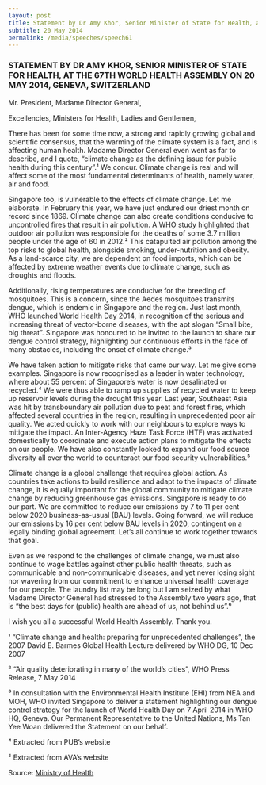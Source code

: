 ```yaml
---
layout: post
title: Statement by Dr Amy Khor, Senior Minister of State for Health, at the 67th World Health Assembly on 20 May 2014, Geneva, Switzerland
subtitle: 20 May 2014
permalink: /media/speeches/speech61
---
```


### STATEMENT BY DR AMY KHOR, SENIOR MINISTER OF STATE FOR HEALTH, AT THE 67TH WORLD HEALTH ASSEMBLY ON 20 MAY 2014, GENEVA, SWITZERLAND

Mr. President, Madame Director General,

Excellencies, Ministers for Health, Ladies and Gentlemen,

There has been for some time now, a strong and rapidly growing global and scientific consensus, that the warming of the climate system is a fact, and is affecting human health. Madame Director General even went as far to describe, and I quote, “climate change as the defining issue for public health during this century”.¹ We concur. Climate change is real and will affect some of the most fundamental determinants of health, namely water, air and food.

Singapore too, is vulnerable to the effects of climate change. Let me elaborate. In February this year, we have just endured our driest month on record since 1869. Climate change can also create conditions conducive to uncontrolled fires that result in air pollution. A WHO study highlighted that outdoor air pollution was responsible for the deaths of some 3.7 million people under the age of 60 in 2012.² This catapulted air pollution among the top risks to global health, alongside smoking, under-nutrition and obesity. As a land-scarce city, we are dependent on food imports, which can be affected by extreme weather events due to climate change, such as droughts and floods.

Additionally, rising temperatures are conducive for the breeding of mosquitoes. This is a concern, since the Aedes mosquitoes transmits dengue, which is endemic in Singapore and the region. Just last month, WHO launched World Health Day 2014, in recognition of the serious and increasing threat of vector-borne diseases, with the apt slogan “Small bite, big threat”. Singapore was honoured to be invited to the launch to share our dengue control strategy, highlighting our continuous efforts in the face of many obstacles, including the onset of climate change.³

We have taken action to mitigate risks that came our way. Let me give some examples. Singapore is now recognised as a leader in water technology, where about 55 percent of Singapore’s water is now desalinated or recycled.⁴ We were thus able to ramp up supplies of recycled water to keep up reservoir levels during the drought this year. Last year, Southeast Asia was hit by transboundary air pollution due to peat and forest fires, which affected several countries in the region, resulting in unprecedented poor air quality. We acted quickly to work with our neighbours to explore ways to mitigate the impact. An Inter-Agency Haze Task Force (HTF) was activated domestically to coordinate and execute action plans to mitigate the effects on our people. We have also constantly looked to expand our food source diversity all over the world to counteract our food security vulnerabilities.⁵

Climate change is a global challenge that requires global action. As countries take actions to build resilience and adapt to the impacts of climate change, it is equally important for the global community to mitigate climate change by reducing greenhouse gas emissions. Singapore is ready to do our part. We are committed to reduce our emissions by 7 to 11 per cent below 2020 business-as-usual (BAU) levels. Going forward, we will reduce our emissions by 16 per cent below BAU levels in 2020, contingent on a legally binding global agreement. Let’s all continue to work together towards that goal.

Even as we respond to the challenges of climate change, we must also continue to wage battles against other public health threats, such as communicable and non-communicable diseases, and yet never losing sight nor wavering from our commitment to enhance universal health coverage for our people. The laundry list may be long but I am seized by what Madame Director General had stressed to the Assembly two years ago, that is “the best days for (public) health are ahead of us, not behind us”.⁶

I wish you all a successful World Health Assembly. Thank you.

¹ “Climate change and health: preparing for unprecedented challenges”, the 2007 David E. Barmes Global Health Lecture delivered by WHO DG, 10 Dec 2007 

² “Air quality deteriorating in many of the world’s cities”, WHO Press Release, 7 May 2014 

³ In consultation with the Environmental Health Institute (EHI) from NEA and MOH, WHO invited Singapore to deliver a statement highlighting our dengue control strategy for the launch of World Health Day on 7 April 2014 in WHO HQ, Geneva. Our Permanent Representative to the United Nations, Ms Tan Yee Woan delivered the Statement on our behalf. 

⁴ Extracted from PUB’s website 

⁵ Extracted from AVA’s website

Source: [<a href="https://www.moh.gov.sg/" target="_blank">Ministry of Health</a>](https://www.moh.gov.sg/)

